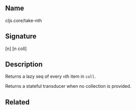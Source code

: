## Name
cljs.core/take-nth

## Signature
[n]
[n coll]

## Description

Returns a lazy seq of every `n`th item in `coll`.

Returns a stateful transducer when no collection is provided.

## Related
